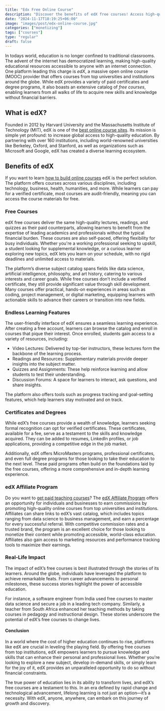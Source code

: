 ```yaml
---
title: "Edx Free Online Course"
description: "Discover the benefits of edX free courses! Access high-quality education from top universities, explore diverse subjects, and gain practical skills at your own pace."
date: "2024-11-17T18:19:25+06:00"
image: "images/post/edx-online-course.jpg"
categories: ["monetizing"]
tags: ["courses"]
type: "regular"
draft: false
---
```


In todays world, education is no longer confined to traditional classrooms. The advent of the internet has democratized learning, making high-quality educational resources accessible to anyone with an internet connection. One platform leading this charge is _edX_, a massive open online course (MOOC) provider that offers courses from top universities and institutions around the globe. While edX provides a variety of paid certificates and degree programs, it also boasts an extensive catalog of _free courses_, enabling learners from all walks of life to acquire new skills and knowledge without financial barriers.

## What is edX?

Founded in 2012 by Harvard University and the Massachusetts Institute of Technology (MIT), edX is one of the [best online course sites](/blog/best-online-course-platforms/). Its mission is simple yet profound: to increase global access to high-quality education. By partnering with over 160 institutions, including world-renowned universities like Berkeley, Oxford, and Stanford, as well as organizations such as Microsoft and Google, edX has created a diverse learning ecosystem.

## Benefits of edX

If you want to learn [how to build online courses](/blog/how-to-create-online-courses/) edX is the perfect solution. The platform offers courses across various disciplines, including technology, business, health, humanities, and more. While learners can pay for a verified certificate, most courses are audit-friendly, meaning you can access the course materials for free.

### Free Courses

edX free courses deliver the same high-quality lectures, readings, and quizzes as their paid counterparts, allowing learners to benefit from the expertise of leading academics and professionals without the typical financial burden. These courses are also self-paced, offering flexibility for busy individuals. Whether you're a working professional seeking to upskill, a student looking for supplemental knowledge, or a curious learner exploring new topics, edX lets you learn on your schedule, with no rigid deadlines and unlimited access to materials.

The platform’s diverse subject catalog spans fields like data science, artificial intelligence, philosophy, and art history, catering to various interests and career goals. While free courses don’t include a verified certificate, they still provide significant value through skill development. Many courses offer practical, hands-on experiences in areas such as coding, project management, or digital marketing, equipping learners with actionable skills to advance their careers or transition into new fields.

### Endless Learning Features

The user-friendly interface of edX ensures a seamless learning experience. After creating a free account, learners can browse the catalog and enroll in courses that pique their interest. Once enrolled, students gain access to a variety of resources, including:

- Video Lectures: Delivered by top-tier instructors, these lectures form the backbone of the learning process.
- Readings and Resources: Supplementary materials provide deeper insights into the subject matter.
- Quizzes and Assignments: These help reinforce learning and allow students to test their understanding.
- Discussion Forums: A space for learners to interact, ask questions, and share insights.

The platform also offers tools such as progress tracking and goal-setting features, which help learners stay motivated and on track.

### Certificates and Degrees

While edX’s free courses provide a wealth of knowledge, learners seeking formal recognition can opt for verified certificates. These certificates, available for a fee, serve as a testament to the skills and knowledge acquired. They can be added to resumes, LinkedIn profiles, or job applications, providing a competitive edge in the job market.

Additionally, edX offers MicroMasters programs, professional certificates, and even full degree programs for those looking to take their education to the next level. These paid programs often build on the foundations laid by the free courses, offering a more comprehensive and in-depth learning experience.

### edX Affiliate Program

Do you want to [get paid teaching courses](/blog/make-money-teaching-online-courses/)? The [edX Affiliate Program](https://www.edx.org/affiliate-program/) offers an opportunity for individuals and businesses to earn commissions by promoting high-quality online courses from top universities and institutions. Affiliates can share links to edX’s vast catalog, which includes topics ranging from data science to business management, and earn a percentage for every successful referral. With competitive commission rates and a trusted brand, the program is an excellent choice for those looking to monetize their content while promoting accessible, world-class education. Affiliates also gain access to marketing resources and performance tracking tools to maximize their earnings.

### Real-Life Impact

The impact of edX’s free courses is best illustrated through the stories of its learners. Around the globe, individuals have leveraged the platform to achieve remarkable feats. From career advancements to personal milestones, these success stories highlight the power of accessible education.

For instance, a software engineer from India used free courses to master data science and secure a job in a leading tech company. Similarly, a teacher from South Africa enhanced her teaching methods by taking courses in pedagogy and instructional design. These stories underscore the potential of edX’s free courses to change lives.

#### Conclusion

In a world where the cost of higher education continues to rise, platforms like edX are crucial in leveling the playing field. By offering free courses from top institutions, edX empowers learners to pursue knowledge and skills that can enhance their personal and professional lives. Whether you're looking to explore a new subject, develop in-demand skills, or simply learn for the joy of it, edX provides an unparalleled opportunity to do so without financial constraints.

The true power of education lies in its ability to transform lives, and edX’s free courses are a testament to this. In an era defined by rapid change and technological advancement, lifelong learning is not just an option—it’s a necessity. With edX, anyone, anywhere, can embark on this journey of growth and discovery.
